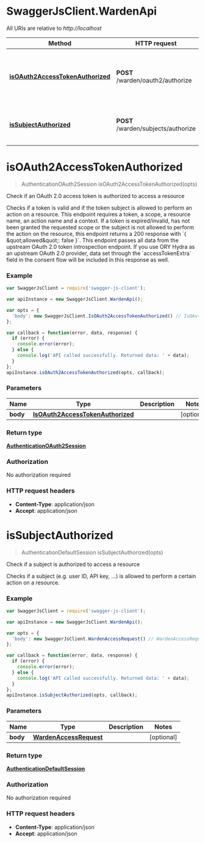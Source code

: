 # SwaggerJsClient.WardenApi

All URIs are relative to *http://localhost*

Method | HTTP request | Description
------------- | ------------- | -------------
[**isOAuth2AccessTokenAuthorized**](WardenApi.md#isOAuth2AccessTokenAuthorized) | **POST** /warden/oauth2/authorize | Check if an OAuth 2.0 access token is authorized to access a resource
[**isSubjectAuthorized**](WardenApi.md#isSubjectAuthorized) | **POST** /warden/subjects/authorize | Check if a subject is authorized to access a resource


<a name="isOAuth2AccessTokenAuthorized"></a>
# **isOAuth2AccessTokenAuthorized**
> AuthenticationOAuth2Session isOAuth2AccessTokenAuthorized(opts)

Check if an OAuth 2.0 access token is authorized to access a resource

Checks if a token is valid and if the token subject is allowed to perform an action on a resource. This endpoint requires a token, a scope, a resource name, an action name and a context.   If a token is expired/invalid, has not been granted the requested scope or the subject is not allowed to perform the action on the resource, this endpoint returns a 200 response with &#x60;{ \&quot;allowed\&quot;: false }&#x60;.   This endpoint passes all data from the upstream OAuth 2.0 token introspection endpoint. If you use ORY Hydra as an upstream OAuth 2.0 provider, data set through the &#x60;accessTokenExtra&#x60; field in the consent flow will be included in this response as well.

### Example
```javascript
var SwaggerJsClient = require('swagger-js-client');

var apiInstance = new SwaggerJsClient.WardenApi();

var opts = { 
  'body': new SwaggerJsClient.IsOAuth2AccessTokenAuthorized() // IsOAuth2AccessTokenAuthorized | 
};

var callback = function(error, data, response) {
  if (error) {
    console.error(error);
  } else {
    console.log('API called successfully. Returned data: ' + data);
  }
};
apiInstance.isOAuth2AccessTokenAuthorized(opts, callback);
```

### Parameters

Name | Type | Description  | Notes
------------- | ------------- | ------------- | -------------
 **body** | [**IsOAuth2AccessTokenAuthorized**](IsOAuth2AccessTokenAuthorized.md)|  | [optional] 

### Return type

[**AuthenticationOAuth2Session**](AuthenticationOAuth2Session.md)

### Authorization

No authorization required

### HTTP request headers

 - **Content-Type**: application/json
 - **Accept**: application/json

<a name="isSubjectAuthorized"></a>
# **isSubjectAuthorized**
> AuthenticationDefaultSession isSubjectAuthorized(opts)

Check if a subject is authorized to access a resource

Checks if a subject (e.g. user ID, API key, ...) is allowed to perform a certain action on a resource.

### Example
```javascript
var SwaggerJsClient = require('swagger-js-client');

var apiInstance = new SwaggerJsClient.WardenApi();

var opts = { 
  'body': new SwaggerJsClient.WardenAccessRequest() // WardenAccessRequest | 
};

var callback = function(error, data, response) {
  if (error) {
    console.error(error);
  } else {
    console.log('API called successfully. Returned data: ' + data);
  }
};
apiInstance.isSubjectAuthorized(opts, callback);
```

### Parameters

Name | Type | Description  | Notes
------------- | ------------- | ------------- | -------------
 **body** | [**WardenAccessRequest**](WardenAccessRequest.md)|  | [optional] 

### Return type

[**AuthenticationDefaultSession**](AuthenticationDefaultSession.md)

### Authorization

No authorization required

### HTTP request headers

 - **Content-Type**: application/json
 - **Accept**: application/json

